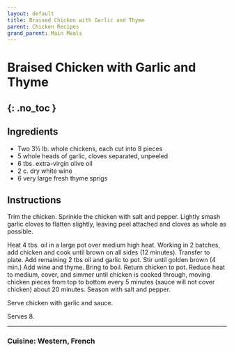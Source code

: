 ```yaml
---
layout: default
title: Braised Chicken with Garlic and Thyme
parent: Chicken Recipes
grand_parent: Main Meals
---
```


# Braised Chicken with Garlic and Thyme
{: .no_toc }
---

## Ingredients
<ul>
	<li>Two 3½ lb. whole chickens, each cut into 8 pieces</li>
	<li>5 whole heads of garlic, cloves separated, unpeeled</li>
	<li>6 tbs. extra-virgin olive oil</li>
	<li>2 c. dry white wine</li>
	<li>6 very large fresh thyme sprigs</li>
</ul>

## Instructions
Trim the chicken. Sprinkle the chicken with salt and pepper. Lightly smash garlic cloves to flatten slightly, leaving peel attached and cloves as whole as possible.

Heat 4 tbs. oil in a large pot over medium high heat. Working in 2 batches, add chicken and cook until brown on all sides (12 minutes). Transfer to plate. Add remaining 2 tbs oil and garlic to pot. Stir until golden brown (4 min.) Add wine and thyme. Bring to boil. Return chicken to pot. Reduce heat to medium, cover, and simmer until chicken is cooked through, moving chicken pieces from top to bottom every 5 minutes (sauce will not cover chicken) about 20 minutes. Season with salt and pepper.

Serve chicken with garlic and sauce.

Serves 8.

--- 

### Cuisine: Western, French